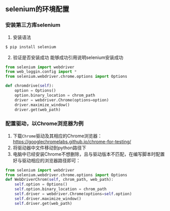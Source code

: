 ## selenium的环境配置
### 安装第三方库selenium
1. 安装语法
```sh
$ pip install selenium
```
2. 验证是否安装成功
能够成功引用说明selenium安装成功
```python
from selenium import webdriver
from web_loggin.config import *
from selenium.webdriver.chrome.options import Options

def chromdrive(self):
    option = Options()
    option.binary_location = chrom_path
    driver = webdriver.Chrome(options=option)
    driver.maximize_window()
    driver.get(web_path)
```
### 配置驱动，以Chrome浏览器为例
1. 下载`Chrome`驱动及其相应的Chrome浏览器：https://googlechromelabs.github.io/chrome-for-testing/
2. 将驱动器中文件移动到python路径下
3. 电脑中已经安装Chrome不想删除，且与驱动版本不匹配，在编写脚本时配置好与驱动相应的浏览器路径即可：
```python
from selenium import webdriver
from selenium.webdriver.chrome.options import Options
def WebDriverChrom(self, chrom_path, web_path):
	self.option = Options()
    self.option.binary_location = chrom_path
    self.driver = webdriver.Chrome(options=self.option)
    self.driver.maximize_window()
    self.driver.get(web_path)
```

